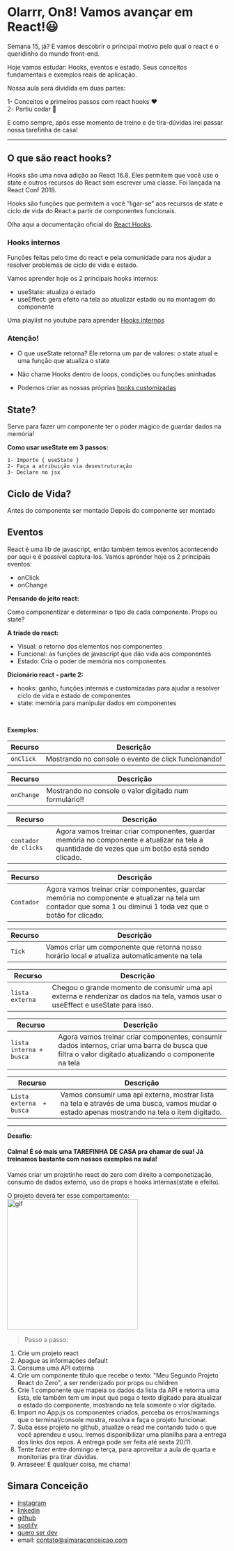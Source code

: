 # Olarrr, On8! Vamos avançar em React!😃

Semana 15, já? E vamos descobrir o principal motivo pelo qual o react é o queridinho do mundo front-end. 

Hoje vamos estudar: Hooks, eventos e estado. Seus conceitos fundamentais e exemplos reais de aplicação.

Nossa aula será dividida em duas partes:

1- Conceitos e primeiros passos com react hooks ❤️ <br>
2- Partiu codar 🚀

E como sempre, após esse momento de treino e de tira-dúvidas irei passar nossa tarefinha de casa!


---

## O que são react hooks?

Hooks são uma nova adição ao React 16.8. Eles permitem que você use o state e outros recursos do React sem escrever uma classe. Foi lançada na React Conf 2018.

Hooks são funções que permitem a você “ligar-se” aos recursos de state e ciclo de vida do React a partir de componentes funcionais.

Olha aqui a documentação oficial do [React Hooks](https://pt-br.reactjs.org/docs/hooks-intro.html).

### Hooks internos

Funções feitas pelo time do react e pela comunidade para nos ajudar a resolver problemas de ciclo de vida e estado.

Vamos aprender hoje os 2 principais hooks internos:

* useState: atualiza o estado
* useEffect: gera efeito na tela ao atualizar estado ou na montagem do componente

Uma playlist no youtube para aprender [Hooks internos](https://pt-br.reactjs.org/docs/hooks-intro.html)


### Atenção!
* O que useState retorna? Ele retorna um par de valores: o state atual e uma função que atualiza o state

* Não chame Hooks dentro de loops, condições ou funções aninhadas

* Podemos criar as nossas próprias [hooks customizadas](https://pt-br.reactjs.org/docs/hooks-custom.htm)

## State?

Serve para fazer um componente ter o poder mágico de guardar dados na memória!

**Como usar useState em 3 passos:** 

    1- Importe { useState }
    2- Faça a atribuição via desestruturação
    3- Declare no jsx

## Ciclo de Vida?

Antes do componente ser montado
Depois do componente ser montado

## Eventos

React é uma lib de javascript, então também temos eventos acontecendo por aqui e é possível captura-los. Vamos aprender hoje os 2 principais eventos:

* onClick 
* onChange


**Pensando do jeito react:**

Como componentizar e determinar o tipo de cada componente.
Props ou state?

**A tríade do react:**
* Visual: o retorno dos elementos nos componentes
* Funcional: as funções de javascript que dão vida aos componentes
* Estado: Cria o poder de memória nos componentes

**Dicionário react - parte 2:**

* hooks: ganho, funções internas e customizadas para ajudar a resolver ciclo de vida e estado de componentes
* state: memória para manipular dados em componentes


<br>

**Exemplos:**

| Recurso | Descrição |
| --- | --- |
| `onClick` | Mostrando no console o evento de click funcionando! |

| Recurso | Descrição |
| --- | --- |
| `onChange` | Mostrando no console o valor digitado num formulário!! |

| Recurso | Descrição |
| --- | --- |
| `contador de clicks` |  Agora vamos treinar criar componentes, guardar memória no componente e atualizar na tela a quantidade de vezes que um botão está sendo clicado. |

| Recurso | Descrição |
| --- | --- |
| `Contador` |  Agora vamos treinar criar componentes, guardar memória no componente e atualizar na tela um contador que soma 1 ou diminui 1 toda vez que o botão for clicado.|

| Recurso | Descrição |
| --- | --- |
| `Tick` |  Vamos criar um componente que retorna nosso horário local e atualiza automaticamente na tela|

| Recurso | Descrição |
| --- | --- |
| `lista externa` |  Chegou o grande momento de consumir uma api externa e renderizar os dados na tela, vamos usar o useEffect e useState para isso. |

| Recurso | Descrição |
| --- | --- |
| `lista interna + busca` |  Agora vamos treinar criar componentes, consumir dados internos, criar uma barra de busca que filtra o valor digitado atualizando o componente na tela |


| Recurso | Descrição |
| --- | --- |
| `Lista externa  + busca` | Vamos consumir uma api externa, mostrar lista na tela e através de uma busca, vamos mudar o estado apenas mostrando na tela o item digitado. |


---
**Desafio:**

#### Calma! É só mais uma TAREFINHA DE CASA pra chamar de sua! Já treinamos bastante com nossos exemplos na aula!


Vamos criar um projetinho react do zero com direito a componetização, consumo de dados externo, uso de props e hooks internas(state e efeito).

O projeto deverá ter esse comportamento:<br>
  <img src="https://media.giphy.com/media/CvkRAPE68tWueH1Gp8/giphy.gif" alt="gif" width="300">

> Passo a passo:
1) Crie um projeto react
2) Apague as informações default
3) Consuma uma API externa
4) Crie um componente título que recebe o texto: "Meu Segundo Projeto React do Zero", a ser renderizado por props ou children
5) Crie 1 componente que mapeia os dados da lista da API e retorna uma lista, ele também tem um input que pega o texto digitado para atualizar o estado do componente, mostrando na tela somente o vlor digitado.
6) Import no App.js os componentes criados, perceba os erros/warnings que o terminal/console mostra, resolva e faça o projeto funcionar.
7) Suba esse projeto no github, atualize o read me contando tudo o que você aprendeu e usou. Iremos disponibilizar uma planilha para a entrega dos links dos repos. A entrega pode ser feita até sexta 20/11.
8) Tente fazer entre domingo e terça, para aproveitar a aula de quarta e monitorias pra tirar dúvidas.
9) Arraseee! E qualquer coisa, me chama!


## Simara Conceição
- [instagram](https://www.instagram.com/simara_conceicao)
- [linkedin](https://www.linkedin.com/in/simaraconceicao/)
- [github](https://github.com/simaraconceicao)
- [spotify](https://open.spotify.com/show/59vCz4TY6tPHXW26qJknh3)
- [quero ser dev](https://queroserdev.com)
- email: contato@simaraconceicao.com
